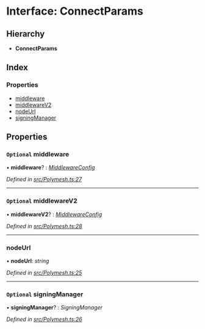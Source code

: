 # Interface: ConnectParams

## Hierarchy

* **ConnectParams**

## Index

### Properties

* [middleware](connectparams.md#optional-middleware)
* [middlewareV2](connectparams.md#optional-middlewarev2)
* [nodeUrl](connectparams.md#nodeurl)
* [signingManager](connectparams.md#optional-signingmanager)

## Properties

### `Optional` middleware

• **middleware**? : *[MiddlewareConfig](middlewareconfig.md)*

*Defined in [src/Polymesh.ts:27](https://github.com/PolymathNetwork/polymesh-sdk/blob/31a16a34/src/Polymesh.ts#L27)*

___

### `Optional` middlewareV2

• **middlewareV2**? : *[MiddlewareConfig](middlewareconfig.md)*

*Defined in [src/Polymesh.ts:28](https://github.com/PolymathNetwork/polymesh-sdk/blob/31a16a34/src/Polymesh.ts#L28)*

___

###  nodeUrl

• **nodeUrl**: *string*

*Defined in [src/Polymesh.ts:25](https://github.com/PolymathNetwork/polymesh-sdk/blob/31a16a34/src/Polymesh.ts#L25)*

___

### `Optional` signingManager

• **signingManager**? : *SigningManager*

*Defined in [src/Polymesh.ts:26](https://github.com/PolymathNetwork/polymesh-sdk/blob/31a16a34/src/Polymesh.ts#L26)*
